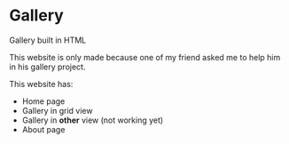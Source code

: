 # Gallery
Gallery built in HTML

This website is only made because one of my friend asked me to help him in his gallery project.

This website has:
* Home page
* Gallery in grid view
* Gallery in **other** view (not working yet)
* About page
